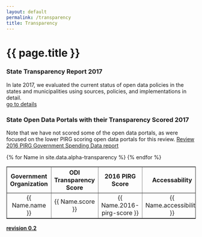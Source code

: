```yaml
---
layout: default
permalink: /transparency
title: Transparency
---
```

# {{ page.title }}

### State Transparency Report 2017
In late 2017, we evaluated the current status of open data policies in the states and municipalities using sources, policies, and implementations in detail.
<br>
<a href="/transparency-scorecard">go to details</a>

### State Open Data Portals with their Transparency Scored 2017
Note that we have not scored some of the open data portals, as were focused on the lower PIRG scoring open data portals for this review. <a target="_blank" href="https://uspirgedfund.org/reports/usp/following-money-2016-0">Review 2016 PIRG Government Spending Data report</a>
<table cellpadding="10" border="1">
	<tr>
		<th>Government Organization</th><th>ODI Transparency Score</th><th>2016 PIRG Score</th><th>Accessability</th><th>Downloadability</th><th>Comments</th>
	</tr>
{% for Name in site.data.alpha-transparency %}
  <tr>
  	<td width="15%" align="center">{{ Name.name }}</td>
  	<td width="15%" align="center">{{ Name.score }}</td>
  	<td width="15%" align="center">{{ Name.2016-pirg-score }}</td>
  	<td width="15%" align="center">{{ Name.accessibility }}</td>
  	<td width="15%" align="center">{{ Name.downloadability }}</td>
  	<td width="25%" align="center">{{ Name.comments }}</td>
  </tr>
{% endfor %}
</table>

**<a target="_blank" href="https://github.com/opendatainitiative/transparency/tree/0.2">revision 0.2</a>**